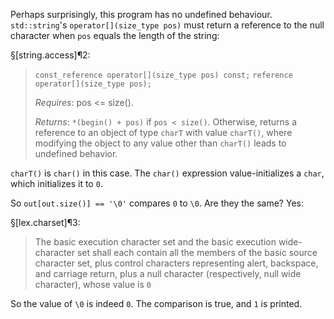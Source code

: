 Perhaps surprisingly, this program has no undefined behaviour. `std::string`'s `operator[](size_type pos)` must return a reference to the null character when `pos` equals the length of the string:

§[string.access]¶2:
> `const_reference operator[](size_type pos) const;`
> `reference       operator[](size_type pos);`
>
> *Requires*: pos <= size().
>
> *Returns*: `*(begin() + pos)` if `pos < size()`. Otherwise, returns a reference to an object of type `charT` with value `charT()`, where modifying the object to any value other than `charT()` leads to undefined behavior.

`charT()` is `char()` in this case. The `char()` expression value-initializes a `char`, which initializes it to `0`.

So `out[out.size()] == '\0'` compares `0` to `\0`. Are they the same? Yes:

§[lex.charset]¶3:
> The basic execution character set and the basic execution wide-character set shall each contain all the members of the basic source character set, plus control characters representing alert, backspace, and carriage return, plus a null character (respectively, null wide character), whose value is `0`

So the value of `\0` is indeed `0`. The comparison is true, and `1` is printed.